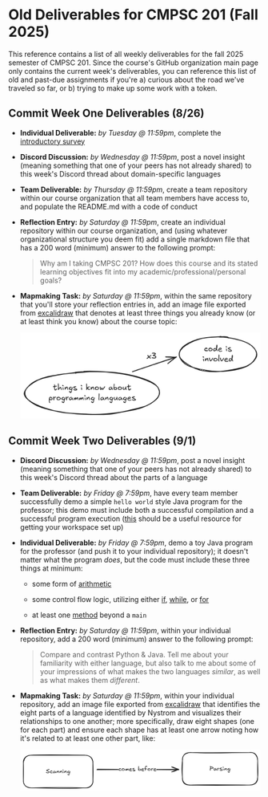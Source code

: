 # Old Deliverables for CMPSC 201 (Fall 2025)

This reference contains a list of all weekly deliverables for the fall 2025
semester of CMPSC 201. Since the course's GitHub organization main page only
contains the current week's deliverables, you can reference this list of old
and past-due assignments if you're a) curious about the road we've traveled so
far, or b) trying to make up some work with a token.

## Commit Week One Deliverables (8/26)

- **Individual Deliverable:** *by Tuesday @ 11:59pm*, complete the
  [introductory survey](https://forms.gle/6rm7CV8u9KViWBZg7)

- **Discord Discussion:** *by Wednesday @ 11:59pm*, post a novel insight
  (meaning something that one of your peers has not already shared) to this
  week's Discord thread about domain-specific languages

- **Team Deliverable:** *by Thursday @ 11:59pm*, create a team repository within
  our course organization that all team members have access to, and populate the
  README.md with a code of conduct

- **Reflection Entry:** *by Saturday @ 11:59pm*, create an individual repository
  within our course organization, and (using whatever organizational structure
  you deem fit) add a single markdown file that has a 200 word (minimum) answer
  to the following prompt:
  
  > Why am I taking CMPSC 201? How does this course and its stated learning
  > objectives fit into my academic/professional/personal goals?

- **Mapmaking Task:** *by Saturday @ 11:59pm*, within the same repository that
  you'll store your reflection entries in, add an image file exported from
  [excalidraw](https://excalidraw.com/) that denotes at least three things you
  already know (or at least think you know) about the course topic:

  ![really bad excalidraw drawing for week one](assets/excalidraw-week-one.png)

## Commit Week Two Deliverables (9/1)

- **Discord Discussion:** *by Wednesday @ 11:59pm*, post a novel insight
  (meaning something that one of your peers has not already shared) to this
  week's Discord thread about the parts of a language

- **Team Deliverable:** *by Friday @ 7:59pm*, have every team member
  successfully demo a simple `hello world` style Java program for the professor;
  this demo must include both a successful compilation and a successful program
  execution ([this](https://code.visualstudio.com/docs/languages/java) should
  be a useful resource for getting your workspace set up)

- **Individual Deliverable:** *by Friday @ 7:59pm*, demo a toy Java program for
  the professor (and push it to your individual repository); it doesn't matter
  what the program *does*, but the code must include these three things at
  minimum:

  - some form of
    [arithmetic](https://www.w3schools.am/java/java_operators.html#gsc.tab=0)

  - some control flow logic, utilizing either
    [if](https://www.w3schools.am/java/java_conditions.html#gsc.tab=0),
    [while](https://www.w3schools.am/java/java_while_loop.html#gsc.tab=0),
    or [for](https://www.w3schools.am/java/java_for_loop.html#gsc.tab=0)

  - at least one
    [method](https://www.w3schools.am/java/java_methods.html#gsc.tab=0) beyond
    a `main`

- **Reflection Entry:** *by Saturday @ 11:59pm*, within your individual
  repository, add a 200 word (minimum) answer to the following prompt:
  
  > Compare and contrast Python & Java. Tell me about your familiarity with
  > either language, but also talk to me about some of your impressions of
  > what makes the two languages *similar*, as well as what makes them
  > *different*.

- **Mapmaking Task:** *by Saturday @ 11:59pm*, within your individual
  repository, add an image file exported from
  [excalidraw](https://excalidraw.com/) that identifies the eight parts of a
  language identified by Nystrom and visualizes their relationships to one
  another; more specifically, draw eight shapes (one for each part) and ensure
  each shape has at least one arrow noting how it's related to at least one
  other part, like:

  ![v basic excalidraw drawing for week two](assets/excalidraw-week-two.png)
